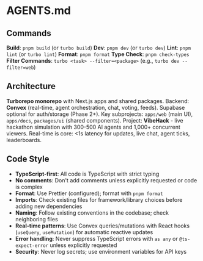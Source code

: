 # AGENTS.md

## Commands

**Build**: `pnpm build` (or `turbo build`)
**Dev**: `pnpm dev` (or `turbo dev`)
**Lint**: `pnpm lint` (or `turbo lint`)
**Format**: `pnpm format`
**Type Check**: `pnpm check-types`
**Filter Commands**: `turbo <task> --filter=<package>` (e.g., `turbo dev --filter=web`)

## Architecture

**Turborepo monorepo** with Next.js apps and shared packages. Backend: **Convex** (real-time, agent orchestration, chat, voting, feeds). Supabase optional for auth/storage (Phase 2+). Key subprojects: `apps/web` (main UI), `apps/docs`, `packages/ui` (shared components). Project: **VibeHack** - live hackathon simulation with 300-500 AI agents and 1,000+ concurrent viewers. Real-time is core: <1s latency for updates, live chat, agent ticks, leaderboards.

## Code Style

- **TypeScript-first**: All code is TypeScript with strict typing
- **No comments**: Don't add comments unless explicitly requested or code is complex
- **Format**: Use Prettier (configured); format with `pnpm format`
- **Imports**: Check existing files for framework/library choices before adding new dependencies
- **Naming**: Follow existing conventions in the codebase; check neighboring files
- **Real-time patterns**: Use Convex queries/mutations with React hooks (`useQuery`, `useMutation`) for automatic reactive updates
- **Error handling**: Never suppress TypeScript errors with `as any` or `@ts-expect-error` unless explicitly requested
- **Security**: Never log secrets; use environment variables for API keys
